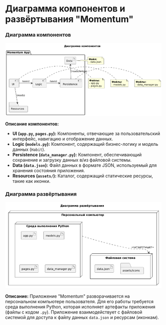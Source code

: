 # Диаграмма компонентов и развёртывания "Momentum"

### Диаграмма компонентов

![Диаграмма компонентов](https://github.com/Chawotto/Momentum/blob/e9a2ff58d839283b0ad8459e42a3c48554f0a06e/diagrams/Images/component_diagram.png)

**Описание компонентов:**
*   **UI (`app.py`, `pages.py`):** Компоненты, отвечающие за пользовательский интерфейс, навигацию и отображение данных.
*   **Logic (`models.py`):** Компонент, содержащий бизнес-логику и модель данных (`Habit`).
*   **Persistence (`data_manager.py`):** Компонент, обеспечивающий сохранение и загрузку данных в/из файловой системы.
*   **Data (`data.json`):** Файл данных в формате JSON, используемый для хранения состояния приложения.
*   **Resources (`assets/`):** Каталог, содержащий статические ресурсы, такие как иконки.

### Диаграмма развёртывания

![Диаграмма развёртывания](https://github.com/Chawotto/Momentum/blob/e9a2ff58d839283b0ad8459e42a3c48554f0a06e/diagrams/Images/deploy_diag.png)

**Описание:**
Приложение "Momentum" разворачивается на персональном компьютере пользователя. Для его работы требуется среда выполнения Python, которая исполняет артефакты приложения (файлы с кодом `.py`). Приложение взаимодействует с файловой системой для доступа к файлу данных `data.json` и ресурсам (иконкам).
